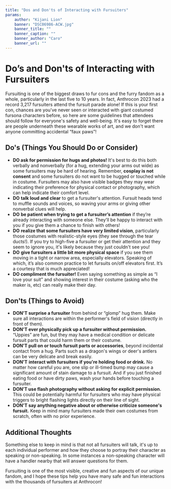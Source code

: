 ```yaml
---
title: "Dos and Don'ts of Interacting with Fursuiters"
params:
    author: "Kijani Lion"
    banner: "DSC06986-ACW.jpg"
    banner_title: ""
    banner_caption: ""
    banner_author: "Caro"
    banner_url: ""
---
```


# Do’s and Don'ts of Interacting with Fursuiters

Fursuiting is one of the biggest draws to fur cons and the furry fandom as a whole, particularly in the last five to 10 years. In fact, Anthrocon 2023 had a record 3,217 fursuiters attend the fursuit parade alone! If this is your first con, chances are you've never seen or interacted with giant costumed fursona characters before, so here are some guidelines that attendees should follow for everyone's safety and well-being. It's easy to forget there are people underneath these wearable works of art, and we don't want anyone committing accidental “faux paws”!

## Do's (Things You Should Do or Consider)

- **DO ask for permission for hugs and photos!** It's best to do this both verbally and nonverbally (for a hug, extending your arms out wide) as some fursuiters may be hard of hearing. Remember, **cosplay is not consent** and some fursuiters do not want to be hugged or touched while in costume. Fursuiters may also have visible badges they may wear indicating their preference for physical contact or photography, which can help indicate their comfort level.
- **DO** **talk loud and clear** to get a fursuiter's attention. Fursuit heads tend to muffle sounds and voices, so waving your arms or giving other nonverbal clues will help.
- **DO** **be patient when trying to get a fursuiter’s attention** if they’re already interacting with someone else. They’ll be happy to interact with you if you give them a chance to finish with others!
- **DO** **realize that some fursuiters have very limited vision**, particularly those costumes with realistic-style eyes (they see through the tear ducts!). If you try to high-five a fursuiter or get their attention and they seem to ignore you, it's likely because they just couldn't see you!
- **DO** **give fursuiters a little bit more physical space** if you see them moving in a tight or narrow area, especially elevators. Speaking of which, it’s also common practice to let fursuits on/off elevators first. It’s a courtesy that is much appreciated!
- **DO compliment the fursuiter!** Even saying something as simple as “I love your suit” and showing interest in their costume (asking who the maker is, etc) can really make their day.

## Don'ts (Things to Avoid)

- **DON'T surprise a fursuiter** from behind or “glomp” hug them. Make sure all interactions are within the performer's field of vision (directly in front of them).
- **DON'T ever physically pick up a fursuiter without permission.** “Uppies” are fun, but they may have a medical condition or delicate fursuit parts that could harm them or their costume.
- **DON'T pull on or touch fursuit parts or accessories**, beyond incidental contact from a hug. Parts such as a dragon's wings or deer's antlers can be very delicate and break easily.
- **DON'T** **interact with fursuiters if you're holding food or drink.** No matter how careful you are, one slip or ill-timed bump may cause a significant amount of stain damage to a fursuit. And if you just finished eating food or have dirty paws, wash your hands before touching a fursuiter.
- **DON’T use flash photography without asking for explicit permission.** This could be potentially harmful for fursuiters who may have physical triggers to bright flashing lights directly on their line of sight.
- **DON'T say anything negative about or otherwise criticize someone's fursuit.** Keep in mind many fursuiters made their own costumes from scratch, often with no prior experience.

## Additional Thoughts

Something else to keep in mind is that not all fursuiters will talk, it's up to each individual performer and how they choose to portray their character as speaking or non-speaking. In some instances a non-speaking character will have a handler nearby that will answer questions for them.

Fursuiting is one of the most visible, creative and fun aspects of our unique fandom, and I hope these tips help you have many safe and fun interactions with the thousands of fursuiters at Anthrocon!
